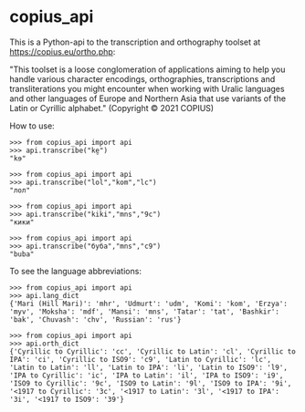 # copius_api
This is a Python-api to the transcription and orthography toolset at https://copius.eu/ortho.php:  
  
"This toolset is a loose conglomeration of applications aiming to help you handle various character encodings, orthographies, transcriptions and transliterations you might encounter when working with Uralic languages and other languages of Europe and Northern Asia that use variants of the Latin or Cyrillic alphabet." (Copyright © 2021 COPIUS) 
  
How to use:

```
>>> from copius_api import api
>>> api.transcribe("ke̮")
"kɘ"
```
```
>>> from copius_api import api
>>> api.transcribe("lol","kom","lc")
"лол"
```
```
>>> from copius_api import api
>>> api.transcribe("kiki","mns","9c")
"кики"
```
```
>>> from copius_api import api
>>> api.transcribe("буба","mns","c9")
"buba"
```
To see the language abbreviations:

```
>>> from copius_api import api
>>> api.lang_dict
{'Mari (Hill Mari)': 'mhr', 'Udmurt': 'udm', 'Komi': 'kom', 'Erzya': 'myv', 'Moksha': 'mdf', 'Mansi': 'mns', 'Tatar': 'tat', 'Bashkir': 'bak', 'Chuvash': 'chv', 'Russian': 'rus'}
```
```
>>> from copius_api import api
>>> api.orth_dict
{'Cyrillic to Cyrillic': 'cc', 'Cyrillic to Latin': 'cl', 'Cyrillic to IPA': 'ci', 'Cyrillic to ISO9': 'c9', 'Latin to Cyrillic': 'lc', 'Latin to Latin': 'll', 'Latin to IPA': 'li', 'Latin to ISO9': 'l9', 'IPA to Cyrillic': 'ic', 'IPA to Latin': 'il', 'IPA to ISO9': 'i9', 'ISO9 to Cyrillic': '9c', 'ISO9 to Latin': '9l', 'ISO9 to IPA': '9i', '<1917 to Cyrillic': '3c', '<1917 to Latin': '3l', '<1917 to IPA': '3i', '<1917 to ISO9': '39'}
```
